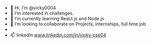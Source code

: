 - 👋 Hi, I’m @vicky0004
- 👀 I’m interested in challenges.
- 🌱 I’m currently learning React.js and Node.js
- 💞️ I’m looking to collaborate on Projects, internships, full time job
- 
- 📫 linkedIn:www.linkedin.com/in/vicky-cse04

<!---
vicky0004/vicky0004 is a ✨ special ✨ repository because its `README.md` (this file) appears on your GitHub profile.
You can click the Preview link to take a look at your changes.
--->
